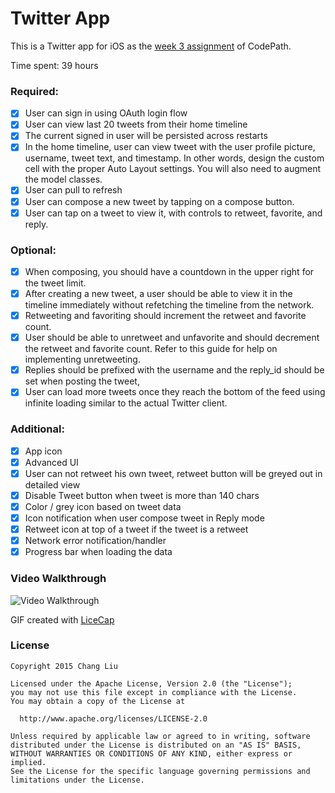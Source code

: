 # Twitter App

This is a Twitter app for iOS as the [week 3 assignment](https://courses.codepath.com/courses/intro_to_ios/unit/3#!assignment) of CodePath.

Time spent: 39 hours

### Required:
- [x] User can sign in using OAuth login flow
- [x] User can view last 20 tweets from their home timeline
- [x] The current signed in user will be persisted across restarts
- [x] In the home timeline, user can view tweet with the user profile picture, username, tweet text, and timestamp. In other words, design the custom cell with the proper Auto Layout settings. You will also need to augment the model classes.
- [x] User can pull to refresh
- [x] User can compose a new tweet by tapping on a compose button.
- [x] User can tap on a tweet to view it, with controls to retweet, favorite, and reply.

### Optional:
- [x] When composing, you should have a countdown in the upper right for the tweet limit.
- [x] After creating a new tweet, a user should be able to view it in the timeline immediately without refetching the timeline from the network.
- [x] Retweeting and favoriting should increment the retweet and favorite count.
- [x] User should be able to unretweet and unfavorite and should decrement the retweet and favorite count. Refer to this guide for help on implementing unretweeting.
- [x] Replies should be prefixed with the username and the reply_id should be set when posting the tweet,
- [x] User can load more tweets once they reach the bottom of the feed using infinite loading similar to the actual Twitter client.

### Additional:
- [x] App icon
- [x] Advanced UI
- [x] User can not retweet his own tweet, retweet button will be greyed out in detailed view
- [x] Disable Tweet button when tweet is more than 140 chars
- [x] Color / grey icon based on tweet data
- [x] Icon notification when user compose tweet in Reply mode
- [x] Retweet icon at top of a tweet if the tweet is a retweet
- [x] Network error notification/handler
- [x] Progress bar when loading the data

### Video Walkthrough
![Video Walkthrough](https://github.com/buy/twitter/blob/master/Demo/twitter_demo.gif?raw=true)

GIF created with [LiceCap](http://www.cockos.com/licecap/)


### License
    Copyright 2015 Chang Liu

    Licensed under the Apache License, Version 2.0 (the "License");
    you may not use this file except in compliance with the License.
    You may obtain a copy of the License at

      http://www.apache.org/licenses/LICENSE-2.0

    Unless required by applicable law or agreed to in writing, software
    distributed under the License is distributed on an "AS IS" BASIS,
    WITHOUT WARRANTIES OR CONDITIONS OF ANY KIND, either express or implied.
    See the License for the specific language governing permissions and
    limitations under the License.
